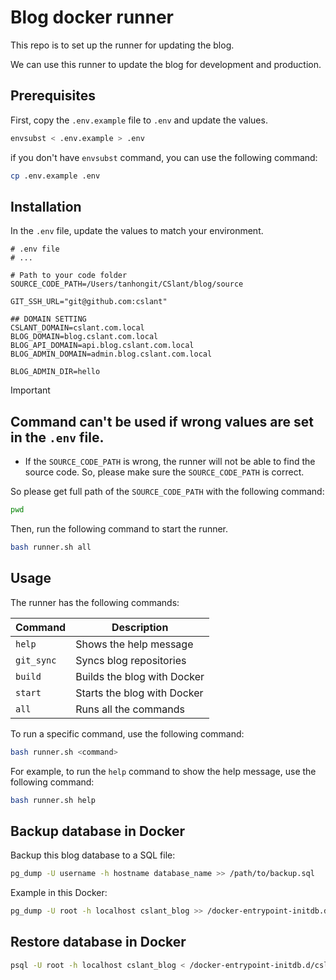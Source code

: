 # Blog docker runner

This repo is to set up the runner for updating the blog.

We can use this runner to update the blog for development and production.

## Prerequisites

First, copy the `.env.example` file to `.env` and update the values.

```bash
envsubst < .env.example > .env
```

if you don't have `envsubst` command, you can use the following command:

```bash
cp .env.example .env
```

## Installation

In the `.env` file, update the values to match your environment.

```dotenv
# .env file
# ...

# Path to your code folder
SOURCE_CODE_PATH=/Users/tanhongit/CSlant/blog/source

GIT_SSH_URL="git@github.com:cslant"

## DOMAIN SETTING
CSLANT_DOMAIN=cslant.com.local
BLOG_DOMAIN=blog.cslant.com.local
BLOG_API_DOMAIN=api.blog.cslant.com.local
BLOG_ADMIN_DOMAIN=admin.blog.cslant.com.local

BLOG_ADMIN_DIR=hello
```

> [!IMPORTANT]
> ## Command can't be used if wrong values are set in the `.env` file.
> 
> * If the `SOURCE_CODE_PATH` is wrong, the runner will not be able to find the source code. So, please make sure the `SOURCE_CODE_PATH` is correct.
>
> So please get full path of the `SOURCE_CODE_PATH` with the following command:
> ```bash
> pwd
> ```

Then, run the following command to start the runner.

```bash
bash runner.sh all
```

## Usage

The runner has the following commands:

| Command     | Description                 |
|-------------|-----------------------------|
| `help`      | Shows the help message      |
| `git_sync`  | Syncs blog repositories     |
| `build`     | Builds the blog with Docker |
| `start`     | Starts the blog with Docker |
| `all`       | Runs all the commands       |

To run a specific command, use the following command:

```bash
bash runner.sh <command>
```

For example, to run the `help` command to show the help message, use the following command:

```bash
bash runner.sh help
```

## Backup database in Docker

Backup this blog database to a SQL file:

```bash
pg_dump -U username -h hostname database_name >> /path/to/backup.sql
```

Example in this Docker:

```bash
pg_dump -U root -h localhost cslant_blog >> /docker-entrypoint-initdb.d/cslant_blog.sql
```

## Restore database in Docker

```bash
psql -U root -h localhost cslant_blog < /docker-entrypoint-initdb.d/cslant_blog.sql
```
